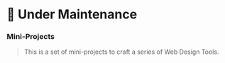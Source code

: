 # 🚧 Under Maintenance  

### Mini-Projects
> This is a set of mini-projects to craft a series of Web Design Tools. <br/>
